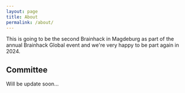 ```yaml
---
layout: page
title: About
permalink: /about/
---
```


This is going to be the second Brainhack in Magdeburg as part of the annual Brainhack Global event and we're very happy to be part again in 2024.

## Committee

Will be update soon...